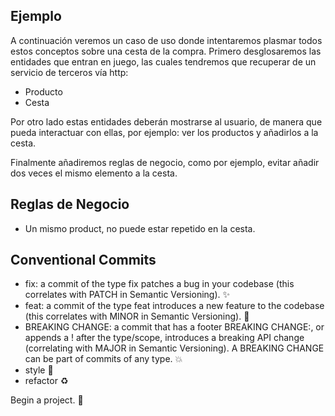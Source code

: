 ## Ejemplo

A continuación veremos un caso de uso donde intentaremos plasmar todos estos conceptos sobre una cesta de la compra. Primero desglosaremos las entidades que entran en juego, las cuales tendremos que recuperar de un servicio de terceros vía http:

  * Producto
  * Cesta
  
Por otro lado estas entidades deberán mostrarse al usuario, de manera que pueda interactuar con ellas, por ejemplo: ver los productos y añadirlos a la cesta.

Finalmente añadiremos reglas de negocio, como por ejemplo, evitar añadir dos veces el mismo elemento a la cesta.

## Reglas de Negocio
  * Un mismo product, no puede estar repetido en la cesta.


## Conventional Commits

* fix: a commit of the type fix patches a bug in your codebase (this correlates with PATCH in Semantic Versioning). :sparkles:
* feat: a commit of the type feat introduces a new feature to the codebase (this correlates with MINOR in Semantic Versioning). :bug:
* BREAKING CHANGE: a commit that has a footer BREAKING CHANGE:, or appends a ! after the type/scope, introduces a breaking API change (correlating with MAJOR in Semantic Versioning). A BREAKING CHANGE can be part of commits of any type. :boom:
* style :art:
* refactor :recycle:

Begin a project. :tada: